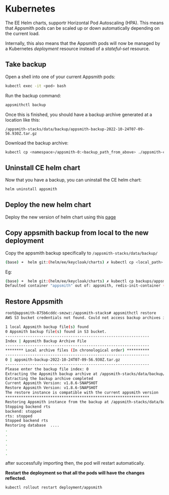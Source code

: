 # Kubernetes

The EE Helm charts, supportr Horizontal Pod Autoscaling (HPA). This means that Appsmith pods can be scaled up or down automatically depending on the current load.

Internally, this also means that the Appsmith pods will now be managed by a Kubernetes _deployment_ resource instead of a _stateful-set_ resource.

## Take backup

Open a shell into one of your current Appsmith pods:

```bash
kubectl exec -it <pod> bash
```

Run the backup command:

```bash
appsmithctl backup
```

Once this is finished, you should have a backup archive generated at a location like this:

```
/appsmith-stacks/data/backup/appsmith-backup-2022-10-24T07-09-56.930Z.tar.gz
```

Download the backup archive:

```bash
kubectl cp <namespace>/appsmith-0:<backup_path_from_above> ./appsmith-ce-backup.tar.gz
```

## Uninstall CE helm chart

Now that you have a backup, you can uninstall the CE helm chart:

```bash
helm uninstall appsmith 
```

## Deploy the new helm chart

Deploy the new version of helm chart using this [page](./setup-ee-helmChart.md)

## Copy appsmith backup from local to the new deployment

Copy the appsmith backup specifically to `/appsmith-stacks/data/backup/`

```bash
(base) ➜  helm git:(helm/ee/keycloak/charts) ✗ kubectl cp <local_path> <namespace>/<pod>:/appsmith-stacks/data/backup/

```

Eg:

```bash
(base) ➜  helm git:(helm/ee/keycloak/charts) ✗ kubectl cp backups/appsmith-backup-2022-10-24T07-09-56.930Z.tar.gz goutham/appsmith-875b6cddc-smzwz:/appsmith-stacks/data/backup/
Defaulted container "appsmith" out of: appsmith, redis-init-container (init), mongo-init-container (init), psql-init-container (init)
```

## Restore Appsmith

```bash
root@appsmith-875b6cddc-smzwz:/appsmith-stacks# appsmithctl restore
AWS S3 bucket credentials not found. Could not access backup archives in the bucket.

1 local Appsmith backup file(s) found
0 Appsmith backup file(s) found in S3 bucket.
----------------------------------------------------------------
Index | Appsmith Backup Archive File
----------------------------------------------------------------
******** Local archive files (In chronological order) **********
----------------------------------------------------------------
0 | appsmith-backup-2022-10-24T07-09-56.930Z.tar.gz
----------------------------------------------------------------
Please enter the backup file index: 0
Extracting the Appsmith backup archive at /appsmith-stacks/data/backup/appsmith-backup-2022-10-24T07-09-56.930Z.tar.gz
Extracting the backup archive completed
Current Appsmith Version: v1.8.6-SNAPSHOT
Restore Appsmith Version: v1.8.6-SNAPSHOT
The restore instance is compatible with the current appsmith version
****************************************************************
Restoring Appsmith instance from the backup at /appsmith-stacks/data/backup/appsmith-backup-2022-10-24T07-09-56.930Z.tar.gz
Stopping backend rts
backend: stopped
rts: stopped
Stopped backend rts
Restoring database  ....
.
.
.
.
.
.
```

after successfully importing then, the pod will restart automatically.

**Restart the deployment so that all the pods will have the changes reflected.**

```bash
kubectl rollout restart deployment/appsmith
```
